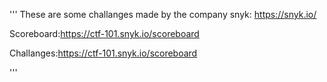'''
These are some challanges made by the company snyk: https://snyk.io/

Scoreboard:https://ctf-101.snyk.io/scoreboard

Challanges:https://ctf-101.snyk.io/scoreboard

'''
